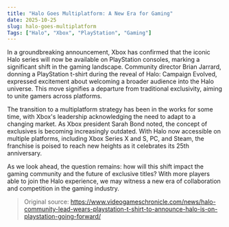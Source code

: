 ```yaml
---
title: "Halo Goes Multiplatform: A New Era for Gaming"
date: 2025-10-25
slug: halo-goes-multiplatform
Tags: ["Halo", "Xbox", "PlayStation", "Gaming"]
---
```

In a groundbreaking announcement, Xbox has confirmed that the iconic Halo series will now be available on PlayStation consoles, marking a significant shift in the gaming landscape. Community director Brian Jarrard, donning a PlayStation t-shirt during the reveal of Halo: Campaign Evolved, expressed excitement about welcoming a broader audience into the Halo universe. This move signifies a departure from traditional exclusivity, aiming to unite gamers across platforms.

The transition to a multiplatform strategy has been in the works for some time, with Xbox's leadership acknowledging the need to adapt to a changing market. As Xbox president Sarah Bond noted, the concept of exclusives is becoming increasingly outdated. With Halo now accessible on multiple platforms, including Xbox Series X and S, PC, and Steam, the franchise is poised to reach new heights as it celebrates its 25th anniversary.

As we look ahead, the question remains: how will this shift impact the gaming community and the future of exclusive titles? With more players able to join the Halo experience, we may witness a new era of collaboration and competition in the gaming industry.
> Original source: https://www.videogameschronicle.com/news/halo-community-lead-wears-playstation-t-shirt-to-announce-halo-is-on-playstation-going-forward/